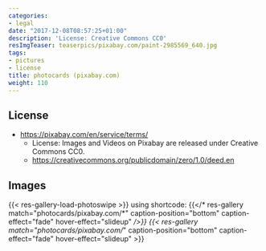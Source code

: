 ```yaml
---
categories:
- legal
date: "2017-12-08T08:57:25+01:00"
description: 'License: Creative Commons CC0'
resImgTeaser: teaserpics/pixabay.com/paint-2985569_640.jpg
tags:
- pictures
- license
title: photocards (pixabay.com)
weight: 110
---
```



## License
* https://pixabay.com/en/service/terms/
  * License: Images and Videos on Pixabay are released under Creative Commons CC0.
  * https://creativecommons.org/publicdomain/zero/1.0/deed.en

## Images
{{< res-gallery-load-photoswipe >}}
using shortcode: {{</* res-gallery match="photocards/pixabay.com/*" caption-position="bottom" caption-effect="fade" hover-effect="slideup" */>}} 
{{< res-gallery match="photocards/pixabay.com/*" caption-position="bottom" caption-effect="fade" hover-effect="slideup" >}} 
